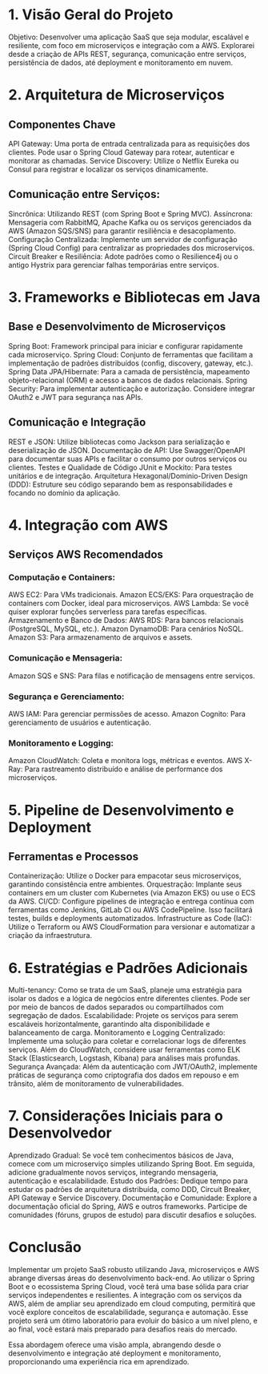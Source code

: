 # 1. Visão Geral do Projeto

Objetivo: Desenvolver uma aplicação SaaS que seja modular, escalável e resiliente, com foco em microserviços e integração com a AWS.
Explorarei desde a criação de APIs REST, segurança, comunicação entre serviços, persistência de dados, até deployment e monitoramento em nuvem.

# 2. Arquitetura de Microserviços

## Componentes Chave
API Gateway: Uma porta de entrada centralizada para as requisições dos clientes. Pode usar o Spring Cloud Gateway para rotear, autenticar e monitorar as chamadas.
Service Discovery: Utilize o Netflix Eureka ou Consul para registrar e localizar os serviços dinamicamente.

## Comunicação entre Serviços:
Sincrônica: Utilizando REST (com Spring Boot e Spring MVC).
Assíncrona: Mensageria com RabbitMQ, Apache Kafka ou os serviços gerenciados da AWS (Amazon SQS/SNS) para garantir resiliência e desacoplamento.
Configuração Centralizada: Implemente um servidor de configuração (Spring Cloud Config) para centralizar as propriedades dos microserviços.
Circuit Breaker e Resiliência: Adote padrões como o Resilience4j ou o antigo Hystrix para gerenciar falhas temporárias entre serviços.

# 3. Frameworks e Bibliotecas em Java

## Base e Desenvolvimento de Microserviços
Spring Boot: Framework principal para iniciar e configurar rapidamente cada microserviço.
Spring Cloud: Conjunto de ferramentas que facilitam a implementação de padrões distribuídos (config, discovery, gateway, etc.).
Spring Data JPA/Hibernate: Para a camada de persistência, mapeamento objeto-relacional (ORM) e acesso a bancos de dados relacionais.
Spring Security: Para implementar autenticação e autorização. Considere integrar OAuth2 e JWT para segurança nas APIs.

## Comunicação e Integração
REST e JSON: Utilize bibliotecas como Jackson para serialização e deserialização de JSON.
Documentação de API: Use Swagger/OpenAPI para documentar suas APIs e facilitar o consumo por outros serviços ou clientes.
Testes e Qualidade de Código
JUnit e Mockito: Para testes unitários e de integração.
Arquitetura Hexagonal/Dominio-Driven Design (DDD): Estruture seu código separando bem as responsabilidades e focando no domínio da aplicação.

# 4. Integração com AWS

## Serviços AWS Recomendados

### Computação e Containers:
AWS EC2: Para VMs tradicionais.
Amazon ECS/EKS: Para orquestração de containers com Docker, ideal para microserviços.
AWS Lambda: Se você quiser explorar funções serverless para tarefas específicas.
Armazenamento e Banco de Dados:
AWS RDS: Para bancos relacionais (PostgreSQL, MySQL, etc.).
Amazon DynamoDB: Para cenários NoSQL.
Amazon S3: Para armazenamento de arquivos e assets.

### Comunicação e Mensageria:
Amazon SQS e SNS: Para filas e notificação de mensagens entre serviços.

### Segurança e Gerenciamento:
AWS IAM: Para gerenciar permissões de acesso.
Amazon Cognito: Para gerenciamento de usuários e autenticação.

### Monitoramento e Logging:
Amazon CloudWatch: Coleta e monitora logs, métricas e eventos.
AWS X-Ray: Para rastreamento distribuído e análise de performance dos microserviços.

# 5. Pipeline de Desenvolvimento e Deployment

## Ferramentas e Processos
Containerização: Utilize o Docker para empacotar seus microserviços, garantindo consistência entre ambientes.
Orquestração: Implante seus containers em um cluster com Kubernetes (via Amazon EKS) ou use o ECS da AWS.
CI/CD: Configure pipelines de integração e entrega contínua com ferramentas como Jenkins, GitLab CI ou AWS CodePipeline. Isso facilitará testes, builds e deployments automatizados.
Infrastructure as Code (IaC): Utilize o Terraform ou AWS CloudFormation para versionar e automatizar a criação da infraestrutura.

# 6. Estratégias e Padrões Adicionais

Multi-tenancy: Como se trata de um SaaS, planeje uma estratégia para isolar os dados e a lógica de negócios entre diferentes clientes. Pode ser por meio de bancos de dados separados ou compartilhados com segregação de dados.
Escalabilidade: Projete os serviços para serem escaláveis horizontalmente, garantindo alta disponibilidade e balanceamento de carga.
Monitoramento e Logging Centralizado: Implemente uma solução para coletar e correlacionar logs de diferentes serviços. Além do CloudWatch, considere usar ferramentas como ELK Stack (Elasticsearch, Logstash, Kibana) para análises mais profundas.
Segurança Avançada: Além da autenticação com JWT/OAuth2, implemente práticas de segurança como criptografia dos dados em repouso e em trânsito, além de monitoramento de vulnerabilidades.

# 7. Considerações Iniciais para o Desenvolvedor

Aprendizado Gradual: Se você tem conhecimentos básicos de Java, comece com um microserviço simples utilizando Spring Boot. Em seguida, adicione gradualmente novos serviços, integrando mensageria, autenticação e escalabilidade.
Estudo dos Padrões: Dedique tempo para estudar os padrões de arquitetura distribuída, como DDD, Circuit Breaker, API Gateway e Service Discovery.
Documentação e Comunidade: Explore a documentação oficial do Spring, AWS e outros frameworks. Participe de comunidades (fóruns, grupos de estudo) para discutir desafios e soluções.

# Conclusão

Implementar um projeto SaaS robusto utilizando Java, microserviços e AWS abrange diversas áreas do desenvolvimento back-end. Ao utilizar o Spring Boot e o ecossistema Spring Cloud, você terá uma base sólida para criar serviços independentes e resilientes. A integração com os serviços da AWS, além de ampliar seu aprendizado em cloud computing, permitirá que você explore conceitos de escalabilidade, segurança e automação. Esse projeto será um ótimo laboratório para evoluir do básico a um nível pleno, e ao final, você estará mais preparado para desafios reais do mercado.

Essa abordagem oferece uma visão ampla, abrangendo desde o desenvolvimento e integração até deployment e monitoramento, proporcionando uma experiência rica em aprendizado.
